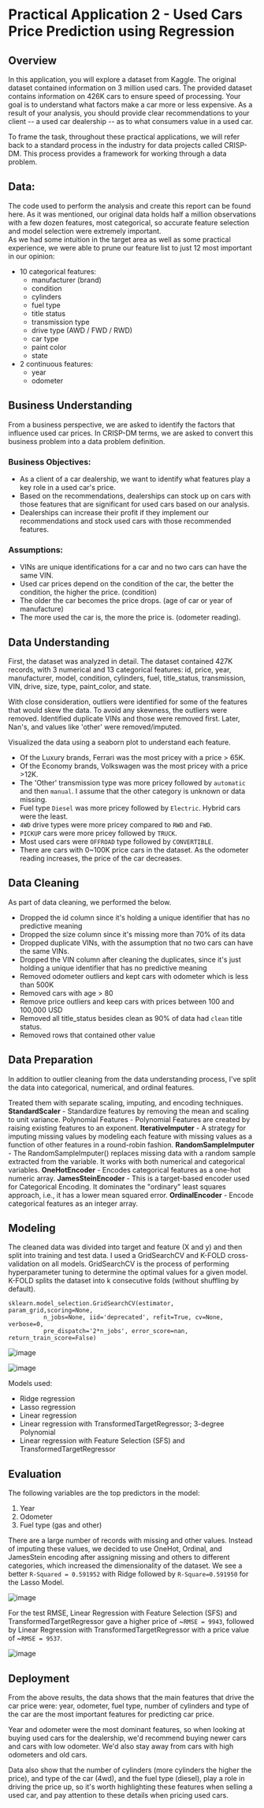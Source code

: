# Practical Application 2 - Used Cars Price Prediction using Regression

## Overview
In this application, you will explore a dataset from Kaggle. The original dataset contained information on 3 million used cars. The provided dataset contains information on 426K cars to ensure speed of processing. Your goal is to understand what factors make a car more or less expensive. As a result of your analysis, you should provide clear recommendations to your client -- a used car dealership -- as to what consumers value in a used car.

To frame the task, throughout these practical applications, we will refer back to a standard process in the industry for data projects called CRISP-DM. This process provides a framework for working through a data problem.  

## Data:
The code used to perform the analysis and create this report can be found here. 
As it was mentioned, our original data holds half a million observations with a few dozen features, most categorical, so accurate feature selection and model selection were extremely important.  
As we had some intuition in the target area as well as some practical experience, we were able to prune our feature list to just 12 most important in our opinion:
- 10 categorical features:
	-  manufacturer (brand)
	- condition
	- cylinders
	- fuel type
	- title status
	- transmission type
	-  drive type (AWD / FWD / RWD)
	- car type
	- paint color
	- state
- 2 continuous features:
	- year
	- odometer

## Business Understanding

From a business perspective, we are asked to identify the factors that influence used car prices. In CRISP-DM terms, we are asked to convert this business problem into a data problem definition.
### Business Objectives:
  - As a client of a car dealership, we want to identify what features play a key role in a used car's price. 
  - Based on the recommendations, dealerships can stock up on cars with those features that are significant for used cars based on our analysis.  
  - Dealerships can increase their profit if they implement our recommendations and stock used cars with those recommended features. 

### Assumptions: 

- VINs are unique identifications for a car and no two cars can have the same VIN. 
- Used car prices depend on the condition of the car, the better the condition, the higher the price. (condition) 
- The older the car becomes the price drops. (age of car or year of manufacture) 
- The more used the car is, the more the price is. (odometer reading). 


## Data Understanding
First, the dataset was analyzed in detail. The dataset contained 427K records, with 3 numerical and 13 categorical features: id, price, year, manufacturer, model, condition, cylinders, fuel, title_status, transmission, VIN, drive, size, type, paint_color, and state. 

With close consideration, outliers were identified for some of the features that would skew the data. To avoid any skewness, the outliers were removed. Identified duplicate VINs and those were removed first. Later, Nan's, and values like 'other' were removed/imputed. 

Visualized the data using a seaborn plot to understand each feature. 
- Of the Luxury brands, Ferrari was the most pricey with a price > 65K. 
- Of the Economy brands, Volkswagen was the most pricey with a price >12K. 
- The 'Other' transmission type was more pricey followed by `automatic` and then `manual`. I assume that the other category is unknown or data missing. 
- Fuel type `Diesel` was more pricey followed by `Electric`. Hybrid cars were the least. 
- `4WD` drive types were more pricey compared to `RWD` and `FWD`. 
- `PICKUP` cars were more pricey followed by `TRUCK`. 
- Most used cars were `OFFROAD` type followed by `CONVERTIBLE`. 
- There are cars with 0~100K price cars in the dataset. As the odometer reading increases, the price of the car decreases. 

## Data Cleaning
As part of data cleaning, we performed the below.
- Dropped the id column since it's holding a unique identifier that has no predictive meaning
- Dropped the size column since it's missing more than 70% of its data
- Dropped duplicate VINs, with the assumption that no two cars can have the same VINs. 
- Dropped the VIN column after cleaning the duplicates, since it's just holding a unique identifier that has no predictive meaning
- Removed odometer outliers and kept cars with odometer which is less than 500K
- Removed cars with age > 80
- Remove price outliers and keep cars with prices between 100 and 100,000 USD 
- Removed all title_status besides clean as 90% of data had `clean` title status.
- Removed rows that contained other value  
			

## Data Preparation
In addition to outlier cleaning from the data understanding process, I've split the data into categorical, numerical, and ordinal features. 

Treated them with separate scaling, imputing, and encoding techniques.
**StandardScaler** - Standardize features by removing the mean and scaling to unit variance.
Polynomial Features - Polynomial Features are created by raising existing features to an exponent.
**IterativeImputer** - A strategy for imputing missing values by modeling each feature with missing values as a function of other features in a round-robin fashion.
**RandomSampleImputer** - The RandomSampleImputer() replaces missing data with a random sample extracted from the variable. It works with both numerical and categorical variables.
**OneHotEncoder** - Encodes categorical features as a one-hot numeric array.
**JamesSteinEncoder** - This is a target-based encoder used for Categorical Encoding. It dominates the "ordinary" least squares approach, i.e., it has a lower mean squared error.
**OrdinalEncoder** - Encode categorical features as an integer array.


## Modeling
The cleaned data was divided into target and feature (X and y) and then split into training and test data. I used a GridSearchCV and K-FOLD cross-validation on all models. GridSearchCV is the process of performing hyperparameter tuning to determine the optimal values for a given model. K-FOLD splits the dataset into k consecutive folds (without shuffling by default).

	sklearn.model_selection.GridSearchCV(estimator, param_grid,scoring=None,
	          n_jobs=None, iid='deprecated', refit=True, cv=None, verbose=0, 
	          pre_dispatch='2*n_jobs', error_score=nan, return_train_score=False)
	   
          
![image](https://github.com/deepasarojam-2024/UC-Berkeley-ML-AI/assets/153694311/c49afddc-885a-40e3-ad62-a6a31a20ba85)

![image](https://miro.medium.com/v2/resize:fit:720/format:webp/1*bWt6NF7_n0-9l_iDFVKS5A.png)

Models used:
- Ridge regression
- Lasso regression 
- Linear regression
- Linear regression with TransformedTargetRegressor; 3-degree Polynomial
- Linear regression with Feature Selection (SFS) and TransformedTargetRegressor 

## Evaluation
The following variables are the top predictors in the model:

1.   Year
2.   Odometer
3.    Fuel type (gas and other)


There are a large number of records with missing and other values. Instead of imputing these values, we decided to use OneHot, Ordinal, and JamesStein encoding after assigning missing and others to different categories, which increased the dimensionality of the dataset. 
We see a better `R-Squared = 0.591952` with Ridge followed by `R-Square=0.591950` for the Lasso Model. 

![image](https://github.com/deepasarojam-2024/UC-Berkeley-ML-AI/assets/153694311/5e50f15a-49f3-4b51-88bf-07613d2f547f)

For the test RMSE, Linear Regression with Feature Selection (SFS) and TransformedTargetRegressor gave a higher price of ~`RMSE = 9943`, followed by Linear Regression with TransformedTargetRegressor with a price value of ~`RMSE = 9537`.

![image](https://github.com/deepasarojam-2024/UC-Berkeley-ML-AI/assets/153694311/b6edcf68-acfe-4e13-b8cc-8763ff88e6af)



## Deployment
From the above results, the data shows that the main features that drive the car price were: year, odometer, fuel type, number of cylinders and type of the car are the most important features for predicting car price.

Year and odometer were the most dominant features, so when looking at buying used cars for the dealership, we'd recommend buying newer cars and cars with low odometer. We'd also stay away from cars with high odometers and old cars.

Data also show that the number of cylinders (more cylinders the higher the price), and type of the car (4wd), and the fuel type (diesel), play a role in driving the price up, so it's worth highlighting these features when selling a used car, and pay attention to these details when pricing used cars.
